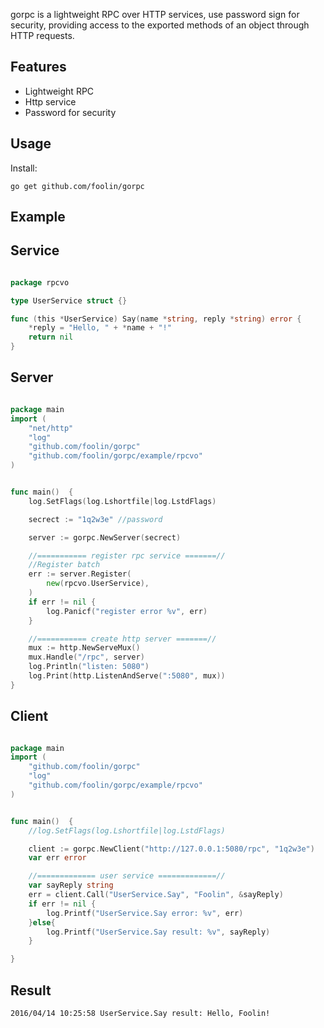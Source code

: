 gorpc is a lightweight RPC over HTTP services, use password sign for security, providing access to the exported methods of an object through HTTP requests.

Features
--------
* Lightweight RPC
* Http service
* Password for security

Usage
---------

Install:

    go get github.com/foolin/gorpc


Example
---------

## Service

```go

package rpcvo

type UserService struct {}

func (this *UserService) Say(name *string, reply *string) error {
	*reply = "Hello, " + *name + "!"
	return nil
}


```


## Server
```go

package main
import (
	"net/http"
	"log"
	"github.com/foolin/gorpc"
	"github.com/foolin/gorpc/example/rpcvo"
)


func main()  {
	log.SetFlags(log.Lshortfile|log.LstdFlags)

	secrect := "1q2w3e" //password

	server := gorpc.NewServer(secrect)

	//=========== register rpc service =======//
	//Register batch
	err := server.Register(
		new(rpcvo.UserService),
	)
	if err != nil {
		log.Panicf("register error %v", err)
	}

	//=========== create http server =======//
	mux := http.NewServeMux()
	mux.Handle("/rpc", server)
	log.Println("listen: 5080")
	log.Print(http.ListenAndServe(":5080", mux))
}


```


## Client

```go

package main
import (
	"github.com/foolin/gorpc"
	"log"
	"github.com/foolin/gorpc/example/rpcvo"
)


func main()  {
	//log.SetFlags(log.Lshortfile|log.LstdFlags)

	client := gorpc.NewClient("http://127.0.0.1:5080/rpc", "1q2w3e")
	var err error

	//============= user service =============//
	var sayReply string
	err = client.Call("UserService.Say", "Foolin", &sayReply)
	if err != nil {
		log.Printf("UserService.Say error: %v", err)
	}else{
		log.Printf("UserService.Say result: %v", sayReply)
	}

}


```

## Result

    2016/04/14 10:25:58 UserService.Say result: Hello, Foolin!
